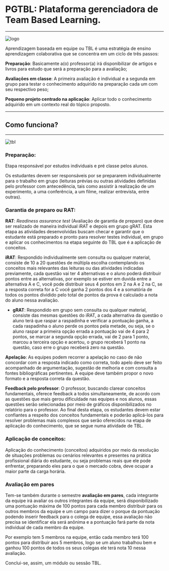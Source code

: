 # PGTBL: Plataforma gerenciadora de Team Based Learning.
***

![logo](https://user-images.githubusercontent.com/14116020/48957651-17711600-ef41-11e8-9500-59c0c95fb089.png)

Aprendizagem baseada em equipe ou TBL é uma estratégia de ensino aprendizagem colaborativa que se concentra em um ciclo de três passos:
 
**Preparação**: Basicamente a(o) professor(a) irá disponibilizar de artigos e livros para estudo que será a preparação para a avaliação;
 
**Avaliações em classe**: A primeira avaliação é individual e a segunda em grupo para testar o conhecimento adquirido na preparação cada um com seu respectivo peso;
 
**Pequeno projeto centrado na aplicação**: Aplicar todo o conhecimento adquirido em um contexto real do tópico proposto.

***
## Como funciona?
***

![tbl](https://user-images.githubusercontent.com/14116020/50112729-2ccb1e80-0227-11e9-9fb9-82d67b184cb9.png)

### Preparação:
 
Etapa responsável por estudos individuais e pré classe pelos alunos.
 
Os estudantes devem ser responsáveis por se prepararem individualmente para o trabalho em grupo (leituras prévias ou outras atividades definidas pelo professor com antecedência, tais como assistir à realização de um experimento, a uma conferência, a um filme, realizar entrevista, entre outras).
 
### Garantia de preparo ou RAT:
 
**RAT**: _Readiness assurance test_ (Avaliação de garantia de preparo) que deve ser realizado de maneira individual iRAT e depois em grupo gRAT. Esta etapa as atividades desenvolvidas buscam checar e garantir que o estudante está preparado e pronto para resolver testes individual, em grupo e aplicar os conhecimentos na etapa seguinte do TBL que é a aplicação de conceitos.
 
**iRAT**: Respondido individualmente sem consulta ou qualquer material, consiste de 10 a 20 questões de múltipla escolha contemplando os conceitos mais relevantes das leituras ou das atividades indicadas previamente, cada questão vai ter 4 alternativas e o aluno poderá distribuir pontos entre as alternativas, por exemplo se estiver em duvida entre a alternativa A e C, você pode distribuir seus 4 pontos em 2 na A e 2 na C, se a resposta correta for a C você ganha 2 pontos dos 4 e a somatória de todos os pontos dividido pelo total de pontos da prova é calculado a nota do aluno nessa avaliação.
 
* **gRAT**: Respondido em grupo sem consulta ou qualquer material, consiste das mesmas questões do iRAT, a cada alternativa da questão o aluno terá que raspar a raspadinha e verificar a pontuação ganha, a cada raspadinha o aluno perde os pontos pela metade, ou seja, se o aluno raspar a primeira opção errada a pontuação vai de 4 para 2 pontos, se marcar a segunda opção errada, vai de 2 para 1 ponto, marcou a terceira opção e acertou, o grupo receberá 1 ponto na questão, caso erre o grupo receberá zero na questão.
 
**Apelação**: As equipes podem recorrer a apelação no caso de não concordar com a resposta indicado como correta, todo apelo deve ser feito acompanhado de argumentação, sugestão de melhoria e com consulta a fontes bibliográficas pertinentes. A equipe deve também propor o novo formato e a resposta correta da questão.
 
**Feedback pelo professor**: O professor, buscando clarear conceitos fundamentais, oferece feedback a todos simultaneamente, de acordo com as questões que mais gerou dificuldade nas equipes e nos alunos, essas questões serão selecionadas por meio de gráficos disponibilizados no relatório para o professor. Ao final desta etapa, os estudantes devem estar confiantes a respeito dos conceitos fundamentais e poderão aplicá-los para resolver problemas mais complexos que serão oferecidos na etapa de aplicação do conhecimento, que se segue numa atividade de TBL.

### Aplicação de conceitos:
 
Aplicação do conhecimento (conceitos) adquiridos por meio da resolução de situações problemas ou cenários relevantes e presentes na prática profissional diária do estudante, ou seja problemas reais que ele pode enfrentar, preparando eles para o que o mercado cobra, deve ocupar a maior parte da carga horária.

### Avaliação em pares
 
Tem-se também durante o semestre **avaliação em pares**, cada integrante da equipe irá avaliar os outros integrantes da equipe, será disponibilizado uma pontuação máxima de 100 pontos para cada membro distribuir para os outros membros da equipe e um campo para dizer o porque da pontuação podendo inserir feedback para o colega de equipe, essa avaliação não precisa se identificar ela será anônima e a pontuação fará parte da nota individual de cada membro da equipe.
 
Por exemplo tem 5 membros na equipe, então cada membro terá 100 pontos para distribuir aos 5 membros, logo se um aluno trabalhou bem e ganhou 100 pontos de todos os seus colegas ele terá nota 10 nessa avaliação.

Conclui-se, assim, um módulo ou sessão TBL.
